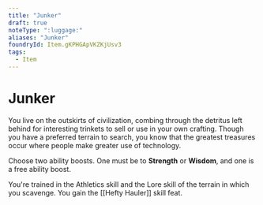 ```yaml
---
title: "Junker"
draft: true
noteType: ":luggage:"
aliases: "Junker"
foundryId: Item.gKPHGApVKZKjUsv3
tags:
  - Item
---
```


# Junker

You live on the outskirts of civilization, combing through the detritus left behind for interesting trinkets to sell or use in your own crafting. Though you have a preferred terrain to search, you know that the greatest treasures occur where people make greater use of technology.

Choose two ability boosts. One must be to **Strength** or **Wisdom**, and one is a free ability boost.

You're trained in the Athletics skill and the Lore skill of the terrain in which you scavenge. You gain the [[Hefty Hauler]] skill feat.
